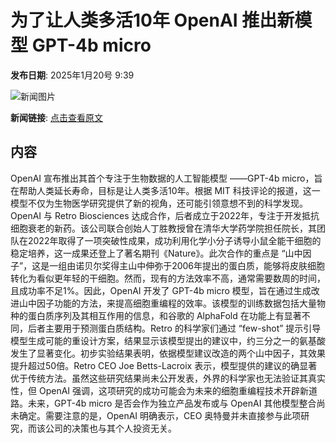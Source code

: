 # 为了让人类多活10年 OpenAI 推出新模型 GPT-4b micro

**发布日期**: 2025年1月20号 9:39

![新闻图片](https://pic.chinaz.com/picmap/202405110933330041_0.jpg)

**新闻链接**: [点击查看原文](https://www.aibase.com/zh/news/14829)

## 内容

OpenAI 宣布推出其首个专注于生物数据的人工智能模型 ——GPT-4b micro，旨在帮助人类延长寿命，目标是让人类多活10年。根据 MIT 科技评论的报道，这一模型不仅为生物医学研究提供了新的视角，还可能引领意想不到的科学发现。OpenAI 与 Retro Biosciences 达成合作，后者成立于2022年，专注于开发抵抗细胞衰老的新药。该公司联合创始人丁胜教授曾在清华大学药学院担任院长，其团队在2022年取得了一项突破性成果，成功利用化学小分子诱导小鼠全能干细胞的稳定培养，这一成果还登上了著名期刊《Nature》。此次合作的重点是 “山中因子”，这是一组由诺贝尔奖得主山中伸弥于2006年提出的蛋白质，能够将皮肤细胞转化为看似更年轻的干细胞。然而，现有的方法效率不高，通常需要数周的时间，且成功率不足1%。因此，OpenAI 开发了 GPT-4b micro 模型，旨在通过生成改进山中因子功能的方法，来提高细胞重编程的效率。该模型的训练数据包括大量物种的蛋白质序列及其相互作用的信息，和谷歌的 AlphaFold 在功能上有显著不同，后者主要用于预测蛋白质结构。Retro 的科学家们通过 “few-shot” 提示引导模型生成可能的重设计方案，结果显示该模型提出的建议中，约三分之一的氨基酸发生了显著变化。初步实验结果表明，依据模型建议改造的两个山中因子，其效果提升超过50倍。Retro CEO Joe Betts-Lacroix 表示，模型提供的建议的确显著优于传统方法。虽然这些研究结果尚未公开发表，外界的科学家也无法验证其真实性，但 OpenAI 强调，这项研究的成功可能会为未来的细胞重编程技术开辟新道路。未来，GPT-4b micro 是否会作为独立产品发布或与 OpenAI 其他模型整合尚未确定。需要注意的是，OpenAI 明确表示，CEO 奥特曼并未直接参与此项研究，而该公司的决策也与其个人投资无关。
